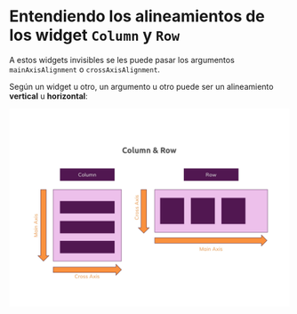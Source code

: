 # Entendiendo los alineamientos de los widget `Column` y `Row`

A estos widgets invisibles se les puede pasar los argumentos `mainAxisAlignment` o `crossAxisAlignment`.

Según un widget u otro, un argumento u otro puede ser un alineamiento **vertical** u **horizontal**:

![Rows Columns](/images/rows-columns-cheat-sheet-1.jpg?raw=true "Rows Columns")